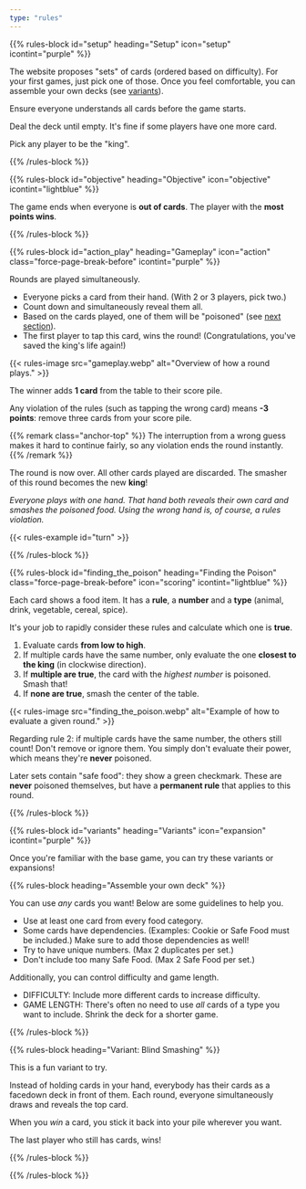 ```yaml
---
type: "rules"
---
```


{{% rules-block id="setup" heading="Setup" icon="setup" icontint="purple" %}}

The website proposes "sets" of cards (ordered based on difficulty). For your first games, just pick one of those. Once you feel comfortable, you can assemble your own decks (see [variants](#variants)).

Ensure everyone understands all cards before the game starts.

Deal the deck until empty. It's fine if some players have one more card.

Pick any player to be the "king".

{{% /rules-block %}}

{{% rules-block id="objective" heading="Objective" icon="objective" icontint="lightblue" %}}

The game ends when everyone is **out of cards**. The player with the **most points wins**.

{{% /rules-block %}}

{{% rules-block id="action_play" heading="Gameplay" icon="action" class="force-page-break-before" icontint="purple" %}}

Rounds are played simultaneously.

* Everyone picks a card from their hand. (With 2 or 3 players, pick two.)
* Count down and simultaneously reveal them all.
* Based on the cards played, one of them will be "poisoned" (see [next section](#finding_the_poison)).
* The first player to tap this card, wins the round! (Congratulations, you've saved the king's life again!) 

{{< rules-image src="gameplay.webp" alt="Overview of how a round plays." >}}

The winner adds **1 card** from the table to their score pile. 

Any violation of the rules (such as tapping the wrong card) means **-3 points**: remove three cards from your score pile.

{{% remark class="anchor-top" %}}
The interruption from a wrong guess makes it hard to continue fairly, so any violation ends the round instantly.
{{% /remark %}}

The round is now over. All other cards played are discarded. The smasher of this round becomes the new **king**!

_Everyone plays with one hand. That hand both reveals their own card and smashes the poisoned food. Using the wrong hand is, of course, a rules violation._

{{< rules-example id="turn" >}}

{{% /rules-block %}}

{{% rules-block id="finding_the_poison" heading="Finding the Poison" class="force-page-break-before" icon="scoring" icontint="lightblue" %}}

Each card shows a food item. It has a **rule**, a **number** and a **type** (animal, drink, vegetable, cereal, spice).

It's your job to rapidly consider these rules and calculate which one is **true**.

1. Evaluate cards **from low to high**.
2. If multiple cards have the same number, only evaluate the one **closest to the king** (in clockwise direction).
3. If **multiple are true**, the card with the _highest number_ is poisoned. Smash that!
4. If **none are true**, smash the center of the table.

{{< rules-image src="finding_the_poison.webp" alt="Example of how to evaluate a given round." >}}

Regarding rule 2: if multiple cards have the same number, the others still count! Don't remove or ignore them. You simply don't evaluate their power, which means they're **never** poisoned.

Later sets contain "safe food": they show a green checkmark. These are **never** poisoned themselves, but have a **permanent rule** that applies to this round.

{{% /rules-block %}}

{{% rules-block id="variants" heading="Variants" icon="expansion"  icontint="purple" %}}

Once you're familiar with the base game, you can try these variants or expansions!

{{% rules-block heading="Assemble your own deck" %}}

You can use _any_ cards you want! Below are some guidelines to help you. 

* Use at least one card from every food category. 
* Some cards have dependencies. (Examples: Cookie or Safe Food must be included.) Make sure to add those dependencies as well!
* Try to have unique numbers. (Max 2 duplicates per set.)
* Don't include too many Safe Food. (Max 2 Safe Food per set.)

Additionally, you can control difficulty and game length.

* DIFFICULTY: Include more different cards to increase difficulty.
* GAME LENGTH: There's often no need to use _all_ cards of a type you want to include. Shrink the deck for a shorter game.

{{% /rules-block %}}

{{% rules-block heading="Variant: Blind Smashing" %}}

This is a fun variant to try.

Instead of holding cards in your hand, everybody has their cards as a facedown deck in front of them. Each round, everyone simultaneously draws and reveals the top card.

When you _win_ a card, you stick it back into your pile wherever you want.

The last player who still has cards, wins!

{{% /rules-block %}}

{{% /rules-block %}}